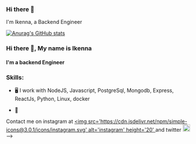 ### Hi there 👋

I'm Ikenna, a Backend Engineer

[![Anurag's GitHub stats](https://github-readme-stats.vercel.app/api?username=Gbambor-jnr)](https://github.com/anuraghazra/github-readme-stats)
### Hi there 👋, My name is Ikenna
#### I'm a backend Engineer

### Skills: 
* 🖥️ I work with NodeJS, Javascript, PostgreSql, Mongodb, Express, ReactJs, Python, Linux, docker

- 🔭 

Contact me on instagram at [<img src='https://cdn.jsdelivr.net/npm/simple-icons@3.0.1/icons/instagram.svg' alt='instagram' height='20' ](https://www.instagram.com/Gbambor_Jnr/) and twitter  [<img src='https://cdn.jsdelivr.net/npm/simple-icons@3.0.1/icons/twitter.svg' alt='twitter' height='20'>](https://twitter.com/Gbambor_Jnr)  
-->
